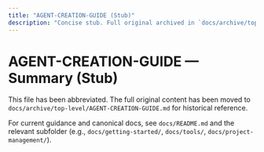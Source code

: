 ```yaml
---
title: "AGENT-CREATION-GUIDE (Stub)"
description: "Concise stub. Full original archived in `docs/archive/top-level/AGENT-CREATION-GUIDE.md`."
---
```


# AGENT-CREATION-GUIDE — Summary (Stub)

This file has been abbreviated. The full original content has been moved to `docs/archive/top-level/AGENT-CREATION-GUIDE.md` for historical reference.

For current guidance and canonical docs, see `docs/README.md` and the relevant subfolder (e.g., `docs/getting-started/`, `docs/tools/`, `docs/project-management/`).
